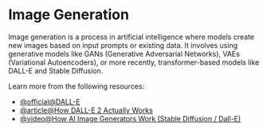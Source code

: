 # Image Generation

Image generation is a process in artificial intelligence where models create new images based on input prompts or existing data. It involves using generative models like GANs (Generative Adversarial Networks), VAEs (Variational Autoencoders), or more recently, transformer-based models like DALL-E and Stable Diffusion.

Learn more from the following resources:

- [@official@DALL-E](https://openai.com/index/dall-e-2/)
- [@article@How DALL-E 2 Actually Works](https://www.assemblyai.com/blog/how-dall-e-2-actually-works/)
- [@video@How AI Image Generators Work (Stable Diffusion / Dall-E)](https://www.youtube.com/watch?v=1CIpzeNxIhU)